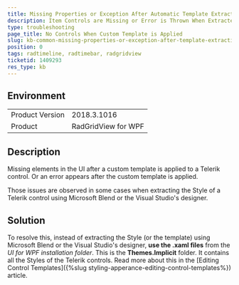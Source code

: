 ```yaml
---
title: Missing Properties or Exception After Automatic Template Extraction
description: Item Controls are Missing or Error is Thrown When Extracted Style is Used.
type: troubleshooting
page_title: No Controls When Custom Template is Applied
slug: kb-common-missing-properties-or-exception-after-template-extraction
position: 0
tags: radtimeline, radtimebar, radgridview
ticketid: 1409293
res_type: kb
---
```


## Environment
<table>
    <tbody>
	    <tr>
	    	<td>Product Version</td>
	    	<td>2018.3.1016</td>
	    </tr>
	    <tr>
	    	<td>Product</td>
	    	<td>RadGridView for WPF</td>
	    </tr>
    </tbody>
</table>

## Description

Missing elements in the UI after a custom template is applied to a Telerik control. Or an error appears after the custom template is applied. 

Those issues are observed in some cases when extracting the Style of a Telerik control using Microsoft Blend or the Visual Studio's designer.

## Solution

To resolve this, instead of extracting the Style (or the template) using Microsoft Blend or the Visual Studio's designer, __use the .xaml files__ from the *UI for WPF installation folder*. This is the __Themes.Implicit__ folder. It contains all the Styles of the Telerik controls. Read more about this in the [Editing Control Templates]({%slug styling-apperance-editing-control-templates%}) article.
